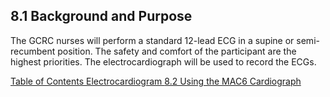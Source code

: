 ## 8.1 Background and Purpose

The GCRC nurses will perform a standard 12-lead ECG in a supine or semi-recumbent position. The safety and comfort of the participant are the highest priorities. The electrocardiograph will be used to record the ECGs.


<div class="center">
<div class="btn-group">
  <a href=":pages_path:/manuals/electrocardiogram/8-00-electrocardiogram-toc.md" class="btn btn-default">
    <span class="glyphicon glyphicon-chevron-left"></span>
    Table of Contents
  </a>

  <a href=":pages_path:/manuals/electrocardiogram" class="btn btn-default">
    <span class="glyphicon glyphicon-chevron-up"></span>
    Electrocardiogram
  </a>

  <a href=":pages_path:/manuals/electrocardiogram/8-02-using-mac6-cardiograph.md" class="btn btn-success">
    8.2 Using the MAC6 Cardiograph
    <span class="glyphicon glyphicon-chevron-right"></span>
  </a>
</div>
</div>
